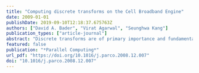 ```yaml
---
title: "Computing discrete transforms on the Cell Broadband Engine"
date: 2009-01-01
publishDate: 2019-09-10T12:18:37.675763Z
authors: ["David A. Bader", "Virat Agarwal", "Seunghwa Kang"]
publication_types: ["article-journal"]
abstract: "Discrete transforms are of primary importance and fundamental kernels in many computationally intensive scientific applications. In this paper, we investigate the performance of two such algorithms; Fast Fourier Transform (FFT) and Discrete Wavelet Transform (DWT), on the Sony–Toshiba–IBM Cell Broadband Engine (Cell/B.E.), a heterogeneous multicore chip architected for intensive gaming applications and high performance computing.  We design an efficient parallel implementation of Fast Fourier Transform (FFT) to fully exploit the architectural features of the Cell/B.E. Our FFT algorithm uses an iterative out-of-place approach and for 1K to 16K complex input samples outperforms all other parallel implementations of FFT on the Cell/B.E. including FFTW. Our FFT implementation obtains a single-precision performance of 18.6 GFLOP/s on the Cell/B.E., outperforming Intel Duo Core (Woodcrest) for inputs of greater than 2K samples. We also optimize Discrete Wavelet Transform (DWT) in the context of JPEG2000 for the Cell/B.E. DWT has an abundant parallelism, however, due to the low temporal locality of the algorithm, memory bandwidth becomes a significant bottleneck in achieving high performance. We introduce a novel data decomposition scheme to achieve highly efficient DMA data transfer and vectorization with low programming complexity. Also, we merge the multiple steps in the algorithm to reduce the bandwidth requirement. This leads to a significant enhancement in the scalability of the implementation. Our optimized implementation of DWT demonstrates 34 and 56 times speedup using one Cell/B.E. chip to the baseline code for the lossless and lossy transforms, respectively. We also provide the performance comparison with the AMD Barcelona (Quad-core Opteron) processor, and the Cell/B.E. excels the AMD Barcelona processor. This highlights the advantage of the Cell/B.E. over general purpose multicore processors in processing regular and bandwidth intensive scientific applications."
featured: false
publication: "*Parallel Computing*"
url_pdf: "https://doi.org/10.1016/j.parco.2008.12.007"
doi: "10.1016/j.parco.2008.12.007"
---
```


